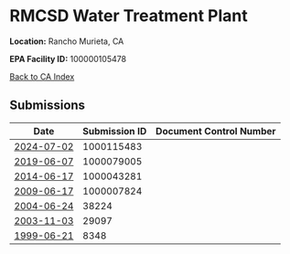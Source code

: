 # RMCSD Water Treatment Plant

**Location:** Rancho Murieta, CA

**EPA Facility ID:** 100000105478

[Back to CA Index](../../index.md)

## Submissions

| Date | Submission ID | Document Control Number |
|------|--------------|-------------------------|
| [2024-07-02](submissions/1000115483.md) | 1000115483 |  |
| [2019-06-07](submissions/1000079005.md) | 1000079005 |  |
| [2014-06-17](submissions/1000043281.md) | 1000043281 |  |
| [2009-06-17](submissions/1000007824.md) | 1000007824 |  |
| [2004-06-24](submissions/38224.md) | 38224 |  |
| [2003-11-03](submissions/29097.md) | 29097 |  |
| [1999-06-21](submissions/8348.md) | 8348 |  |
